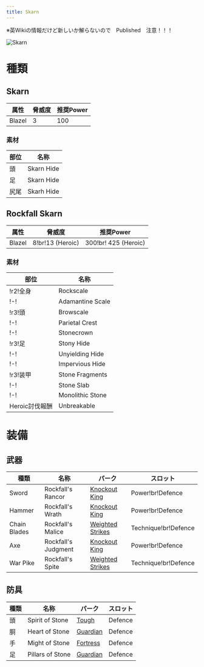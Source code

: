 ```yaml
---
title: Skarn
---
```

※英Wikiの情報だけど新しいか解らないので　Published　注意！！！

![Skarn](/img/icon_skarn.png)

# 種類

## Skarn
| 属性 | 脅威度 | 推奨Power |
| --- | --- | --- |
| Blazel | 3 | 100 |

### 素材
| 部位 | 名称 |
| --- | --- |
| 頭 | Skarn Hide |
| 足 | Skarn Hide |
| 尻尾 | Skarh Hide |

## Rockfall Skarn

| 属性 | 脅威度 | 推奨Power |
| --- | --- | --- |
| Blazel | 8!br!13 (Heroic) | 300!br! 425 (Heroic) |

### 素材
| 部位 | 名称 |
| --- | --- |
| !r2!全身 | Rockscale |
| !-! | Adamantine Scale |
| !r3!頭 | Browscale |
| !-! | Parietal Crest |
| !-! | Stonecrown |
| !r3!足 | Stony Hide |
| !-! | Unyielding Hide |
| !-! | Impervious Hide |
| !r3!装甲 | Stone Fragments |
| !-! | Stone Slab |
| !-! | Monolithic Stone |
| Heroic討伐報酬| Unbreakable |

# 装備
## 武器
| 種類 | 名称 | パーク | スロット |
| --- | --- | --- | --- |
| Sword | Rockfall's Rancor | [Knockout King](/data/パーク/#knockout-king) | Power!br!Defence |
| Hammer | Rockfall's Wrath | [Knockout King](/data/パーク/#knockout-king) | Power!br!Defence |
| Chain Blades | Rockfall's Malice | [Weighted Strikes](/data/パーク/#weighted-strikes) | Technique!br!Defence |
| Axe | Rockfall's Judgment | [Knockout King](/data/パーク/#knockout-king) | Power!br!Defence |
| War Pike |  Rockfall's Spite | [Weighted Strikes](/data/パーク/#weighted-strikes) | Technique!br!Defence |


## 防具
| 種類 | 名称 | パーク | スロット |
| --- | --- | --- | --- |
| 頭 | Spirit of Stone | [Tough](/data/パーク/#Tough) | Defence |
| 胴 | Heart of Stone | [Guardian](/data/パーク/#Guardian) | Defence |
| 手 | Might of Stone | [Fortress](/data/パーク/#Fortress) | Defence |
| 足 | Pillars of Stone | [Guardian](/data/パーク/#Guardian) | Defence |
